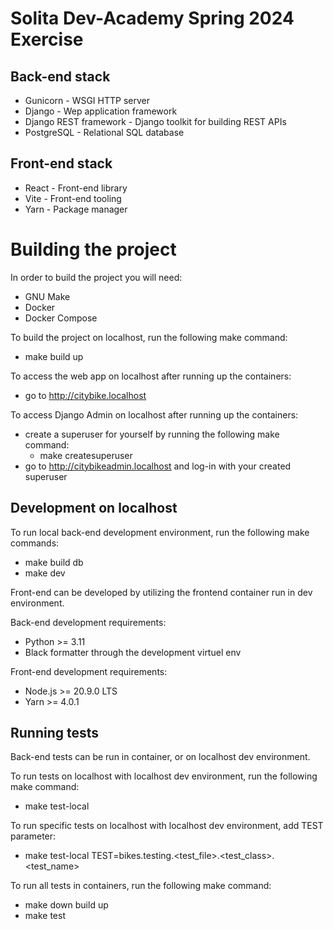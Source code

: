 # Solita Dev-Academy Spring 2024 Exercise

## Back-end stack
- Gunicorn - WSGI HTTP server
- Django - Wep application framework
- Django REST framework - Django toolkit for building REST APIs
- PostgreSQL - Relational SQL database

## Front-end stack
- React - Front-end library
- Vite - Front-end tooling
- Yarn - Package manager

# Building the project
In order to build the project you will need:
- GNU Make
- Docker
- Docker Compose

To build the project on localhost, run the following make command:
- make build up

To access the web app on localhost after running up the containers:
- go to http://citybike.localhost

To access Django Admin on localhost after running up the containers:
- create a superuser for yourself by running the following make command:
    - make createsuperuser
- go to http://citybikeadmin.localhost and log-in with your created superuser

## Development on localhost
To run local back-end development environment, run the following make commands:
- make build db
- make dev

Front-end can be developed by utilizing the frontend container run in dev environment.

Back-end development requirements:
- Python >= 3.11
- Black formatter through the development virtuel env

Front-end development requirements:
- Node.js >= 20.9.0 LTS
- Yarn >= 4.0.1

## Running tests
Back-end tests can be run in container, or on localhost dev environment.

To run tests on localhost with localhost dev environment, run the following make command:
- make test-local

To run specific tests on localhost with localhost dev environment, add TEST parameter:
- make test-local TEST=bikes.testing.<test_file>.<test_class>.<test_name>

To run all tests in containers, run the following make command:
- make down build up
- make test
